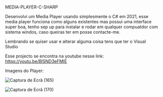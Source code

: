 MEDIA-PLAYER-C-SHARP

Desenvolvi um Media Player usando simplesmente o C# em 2021, esse media player funciona como alguns existentes mas possui uma interface super boa,
tenho sep up para instalar e rodar em qualquer compuatdor com sistema windos, caso queiras ter em posse contacte-me.

Lembrando se quiser usar e alterar alguma coisa tens que ter o Visual Studio 

Esse projecto se encontra na youtube nesse link: https://youtu.be/BlSND3eFMIE

Imagens do Player:

![Captura de Ecrã (165)](https://github.com/Joao-Fernando-FullStack/MEDIA-PLAYER-C-SHARP/assets/68354446/75d99b2e-1122-449d-a671-32df5e3a4a88)

![Captura de Ecrã (170)](https://github.com/Joao-Fernando-FullStack/MEDIA-PLAYER-C-SHARP/assets/68354446/57288d7c-41f7-416d-b601-748c3ef97432)

